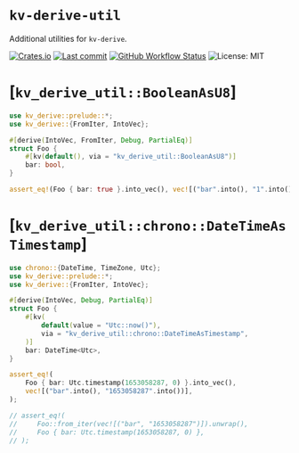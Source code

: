 # `kv-derive-util`

Additional utilities for `kv-derive`.

[![Crates.io](https://img.shields.io/crates/v/kv-derive)](https://crates.io/crates/kv-derive)
[![Last commit](https://img.shields.io/github/last-commit/eigenein/kv-derive)](https://github.com/eigenein/kv-derive/commits/master)
[![GitHub Workflow Status](https://img.shields.io/github/workflow/status/eigenein/kv-derive/Check)](https://github.com/eigenein/kv-derive/actions)
![License: MIT](https://img.shields.io/crates/l/kv-derive)

# [`kv_derive_util::BooleanAsU8`]

```rust
use kv_derive::prelude::*;
use kv_derive::{FromIter, IntoVec};

#[derive(IntoVec, FromIter, Debug, PartialEq)]
struct Foo {
    #[kv(default(), via = "kv_derive_util::BooleanAsU8")]
    bar: bool,
}

assert_eq!(Foo { bar: true }.into_vec(), vec![("bar".into(), "1".into())]);
```

# [`kv_derive_util::chrono::DateTimeAsTimestamp`]

```rust
use chrono::{DateTime, TimeZone, Utc};
use kv_derive::prelude::*;
use kv_derive::{FromIter, IntoVec};

#[derive(IntoVec, Debug, PartialEq)]
struct Foo {
    #[kv(
        default(value = "Utc::now()"),
        via = "kv_derive_util::chrono::DateTimeAsTimestamp",
    )]
    bar: DateTime<Utc>,
}

assert_eq!(
    Foo { bar: Utc.timestamp(1653058287, 0) }.into_vec(),
    vec![("bar".into(), "1653058287".into())],
);

// assert_eq!(
//     Foo::from_iter(vec![("bar", "1653058287")]).unwrap(),
//     Foo { bar: Utc.timestamp(1653058287, 0) },
// );
```
